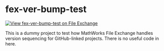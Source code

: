 # fex-ver-bump-test

[![View fex-ver-bump-test on File Exchange](https://www.mathworks.com/matlabcentral/images/matlab-file-exchange.svg)](https://www.mathworks.com/matlabcentral/fileexchange/85760-fex-ver-bump-test)

This is a dummy project to test how MathWorks File Exchange handles version sequencing for GitHub-linked projects. There is no useful code in here.

